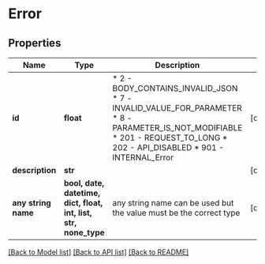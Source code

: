 # Error


## Properties
Name | Type | Description | Notes
------------ | ------------- | ------------- | -------------
**id** | **float** | * 2 - BODY_CONTAINS_INVALID_JSON * 7 - INVALID_VALUE_FOR_PARAMETER * 8 - PARAMETER_IS_NOT_MODIFIABLE * 201 - REQUEST_TO_LONG * 202 - API_DISABLED * 901 - INTERNAL_Error  | [optional] 
**description** | **str** |  | [optional] 
**any string name** | **bool, date, datetime, dict, float, int, list, str, none_type** | any string name can be used but the value must be the correct type | [optional]

[[Back to Model list]](../README.md#documentation-for-models) [[Back to API list]](../README.md#documentation-for-api-endpoints) [[Back to README]](../README.md)


